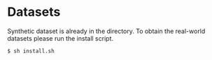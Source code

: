# Datasets

Synthetic dataset is already in the directory. To obtain the real-world datasets
please run the install script.

```bash
$ sh install.sh
```
